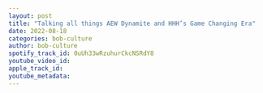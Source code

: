 ```yaml
---
layout: post
title: "Talking all things AEW Dynamite and HHH’s Game Changing Era"
date: 2022-08-18
categories: bob-culture
author: bob-culture
spotify_track_id: 0uUh33wRzuhurCkcNSRdY8
youtube_video_id: 
apple_track_id: 
youtube_metadata: 
---
```

